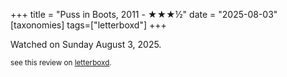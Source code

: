 +++
title = "Puss in Boots, 2011 - ★★★½"
date = "2025-08-03"
[taxonomies]
tags=["letterboxd"]
+++

Watched on Sunday August 3, 2025.

<small>see this review on <a href="https://letterboxd.com/nonmodernist/film/puss-in-boots/">letterboxd</a>.</small>